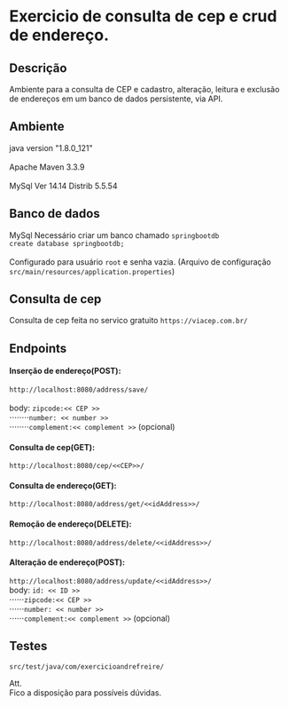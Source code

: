 # Exercicio de consulta de cep e crud de endereço.

## Descrição
Ambiente para a consulta de CEP e cadastro, alteração, leitura e exclusão de endereços em um banco de dados persistente, via API.

## Ambiente
java version "1.8.0_121" <br />  
Apache Maven 3.3.9 <br />  
MySql Ver 14.14 Distrib 5.5.54 <br />  

## Banco de dados
MySql 
Necessário criar um banco chamado `springbootdb` <br />
  `create database springbootdb;` <br /><br />
Configurado para usuário `root` e senha vazia. (Arquivo de configuração `src/main/resources/application.properties`)


## Consulta de cep
Consulta de cep feita no servico gratuito `https://viacep.com.br/`

## Endpoints

#### Inserção de endereço(POST):
   `http://localhost:8080/address/save/` <br />  
    body: `zipcode:<< CEP >>` <br />
⋅⋅⋅⋅⋅⋅⋅⋅`number: << number >>`<br />
⋅⋅⋅⋅⋅⋅⋅⋅`complement:<< complement >>`  (opcional)
          
#### Consulta de cep(GET):
  `http://localhost:8080/cep/<<CEP>>/`

#### Consulta de endereço(GET):
  `http://localhost:8080/address/get/<<idAddress>>/`
 
#### Remoção de endereço(DELETE):
  `http://localhost:8080/address/delete/<<idAddress>>/`

#### Alteração de endereço(POST):
   `http://localhost:8080/address/update/<<idAddress>>/` <br />
    body: `id: << ID >>` <br />
⋅⋅⋅⋅⋅⋅`zipcode:<< CEP >>` <br />
⋅⋅⋅⋅⋅⋅`number: << number >>` <br />
⋅⋅⋅⋅⋅⋅`complement:<< complement >>`  (opcional)
          
## Testes
`src/test/java/com/exercicioandrefreire/`

Att. <br />
Fico a disposição para possíveis dúvidas.

